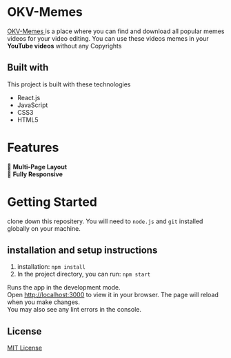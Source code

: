 # OKV-Memes 
[OKV-Memes ](https://okvmemes.netlify.app) is a place where you can find and download all popular memes videos for your video editing.
You can use these videos memes in your **YouTube videos** without any Copyrights  




## Built with
This project is built with these technologies 
- React.js
- JavaScript
- CSS3
- HTML5

# Features 
 📖  **Multi-Page Layout** \
 📱  **Fully Responsive**



# Getting Started 
clone down this repositery. You will need to `node.js` and `git` installed globally on your machine.


## installation and setup instructions
1. installation: `npm install`
2. In the project directory, you can run: `npm start`

Runs the app in the development mode.\
Open [http://localhost:3000](http://localhost:3000) to view it in your browser.
The page will reload when you make changes.\
You may also see any lint errors in the console.

## License 
[MIT License](LICENSE)
